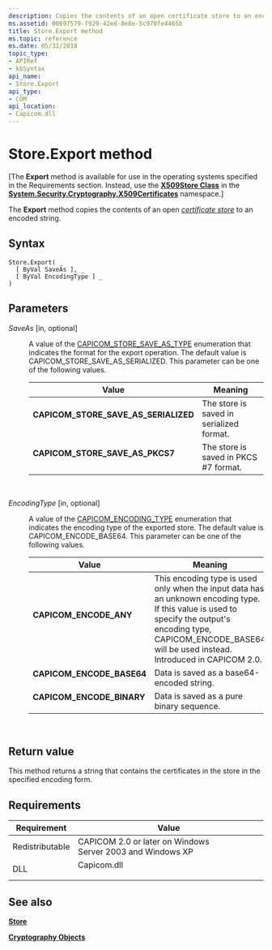 ```yaml
---
description: Copies the contents of an open certificate store to an encoded string.
ms.assetid: 00697579-f929-42ed-8e8e-5c970fe4465b
title: Store.Export method
ms.topic: reference
ms.date: 05/31/2018
topic_type:
- APIRef
- kbSyntax
api_name:
- Store.Export
api_type:
- COM
api_location:
- Capicom.dll
---
```


# Store.Export method

\[The **Export** method is available for use in the operating systems specified in the Requirements section. Instead, use the [**X509Store Class**](/previous-versions/windows/embedded/hh424027(v=msdn.10)) in the [**System.Security.Cryptography.X509Certificates**](/dotnet/api/system.security.cryptography.x509certificates.publickey.-ctor?view=netcore-3.1&preserve-view=true) namespace.\]

The **Export** method copies the contents of an open [*certificate store*](../secgloss/c-gly.md) to an encoded string.

## Syntax


```VB
Store.Export( _
  [ ByVal SaveAs ], _
  [ ByVal EncodingType ] _
)
```



## Parameters

<dl> <dt>

*SaveAs* \[in, optional\]
</dt> <dd>

A value of the [CAPICOM\_STORE\_SAVE\_AS\_TYPE](capicom-store-save-as-type.md) enumeration that indicates the format for the export operation. The default value is CAPICOM\_STORE\_SAVE\_AS\_SERIALIZED. This parameter can be one of the following values.



| Value                                                                                                                                                                                                                     | Meaning                                             |
|---------------------------------------------------------------------------------------------------------------------------------------------------------------------------------------------------------------------------|-----------------------------------------------------|
| <span id="CAPICOM_STORE_SAVE_AS_SERIALIZED"></span><span id="capicom_store_save_as_serialized"></span><dl> <dt>**CAPICOM\_STORE\_SAVE\_AS\_SERIALIZED**</dt> </dl> | The store is saved in serialized format.<br/> |
| <span id="CAPICOM_STORE_SAVE_AS_PKCS7"></span><span id="capicom_store_save_as_pkcs7"></span><dl> <dt>**CAPICOM\_STORE\_SAVE\_AS\_PKCS7**</dt> </dl>                | The store is saved in PKCS \#7 format.<br/>   |



 

</dd> <dt>

*EncodingType* \[in, optional\]
</dt> <dd>

A value of the [CAPICOM\_ENCODING\_TYPE](capicom-encoding-type.md) enumeration that indicates the encoding type of the exported store. The default value is CAPICOM\_ENCODE\_BASE64. This parameter can be one of the following values.



| Value                                                                                                                                                                                  | Meaning                                                                                                                                                                                                                            |
|----------------------------------------------------------------------------------------------------------------------------------------------------------------------------------------|------------------------------------------------------------------------------------------------------------------------------------------------------------------------------------------------------------------------------------|
| <span id="CAPICOM_ENCODE_ANY"></span><span id="capicom_encode_any"></span><dl> <dt>**CAPICOM\_ENCODE\_ANY**</dt> </dl>          | This encoding type is used only when the input data has an unknown encoding type. If this value is used to specify the output's encoding type, CAPICOM\_ENCODE\_BASE64 will be used instead. Introduced in CAPICOM 2.0.<br/> |
| <span id="CAPICOM_ENCODE_BASE64"></span><span id="capicom_encode_base64"></span><dl> <dt>**CAPICOM\_ENCODE\_BASE64**</dt> </dl> | Data is saved as a base64-encoded string.<br/>                                                                                                                                                                               |
| <span id="CAPICOM_ENCODE_BINARY"></span><span id="capicom_encode_binary"></span><dl> <dt>**CAPICOM\_ENCODE\_BINARY**</dt> </dl> | Data is saved as a pure binary sequence.<br/>                                                                                                                                                                                |



 

</dd> </dl>

## Return value

This method returns a string that contains the certificates in the store in the specified encoding form.

## Requirements



| Requirement | Value |
|----------------------------|----------------------------------------------------------------------------------------|
| Redistributable<br/> | CAPICOM 2.0 or later on Windows Server 2003 and Windows XP<br/>                  |
| DLL<br/>             | <dl> <dt>Capicom.dll</dt> </dl> |



## See also

<dl> <dt>

[**Store**](store.md)
</dt> <dt>

[**Cryptography Objects**](cryptography-objects.md)
</dt> </dl>

 

 
